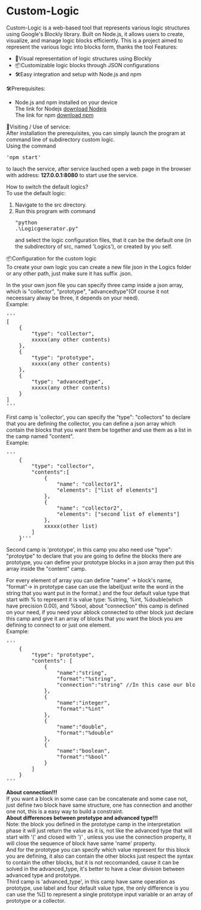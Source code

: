 # Custom-Logic
Custom-Logic is a web-based tool that represents various logic structures using Google's Blockly library. Built on Node.js, it allows users to create, visualize, and manage logic blocks efficiently.
This is a project aimed to represent the various logic into blocks form, thanks the tool Features:  
- 📘Visual representation of logic structures using Blockly  
- 📦Customizable logic blocks through JSON configurations  
- 🛠️Easy integration and setup with Node.js and npm  

🛠️Prerequisites:  
- Node.js and npm installed on your device  
The link for Nodejs [download Nodejs](https://nodejs.org/en/download)  
The link for npm [download npm](https://docs.npmjs.com/downloading-and-installing-node-js-and-npm)  

📘Visiting / Use of service:   
After installation the prerequisites, you can simply launch the program at command line of subdirectory custom logic.   
Using the command <pre>'npm start'</pre> to lauch the service, after service lauched open a web page in the browser with address: **127.0.0.1:8080** to start use the service.   

How to switch the default logics?  
To use the default logic:​
1. Navigate to the src directory.​  
2. Run this program with command <pre>"python .\Logicgenerator.py"</pre> and select the logic configuration files, that it can be the default one (in the subdirectory of src, named 'Logics'), or created by you self. 

📦Configuration for the custom logic  
To create your own logic you can create a new file json in the Logics folder or any other path, just make sure it has suffix .json.  

In the your own json file you can specify three camp inside a json array, which is "collector", "prototype", "advancedtype"(Of course it not neceessary alway be three, it depends on your need).  
Example:  
<pre>'''
[
    {
        "type": "collector",
        xxxxx(any other contents)
    },
    {
        "type": "prototype",
        xxxxx(any other contents)
    },
    {
        "type": "advancedtype",
        xxxxx(any other contents)
    }
]
'''</pre>  
  
First camp is 'collector', you can specify the "type": "collectors" to declare that you are defining the collector, you can define a json array which contain the blocks that you want them be together and use them as a list in the camp named "content".  
Example:  
<pre>'''  
    {
        "type": "collector",
        "contents":[
            {
                "name": "collector1",
                "elements": ["list of elements"]
            },
            {
                "name": "collector2",
                "elements": ["second list of elements"]                
            },
            xxxxx(other list)
        ]
    }'''
</pre>
  
Second camp is 'prototype', in this camp you also need use "type": "protoytpe" to declare that you are going to define the blocks there are prototype, you can define your prototype blocks in a json array then put this array inside the "content" camp.   

For every element of array you can define "name" -> block's name, "format"-> in prototype case can use the label(just write the word in the string that you want put in the format.) and the four default value type that start with % to represent it is value type: %string, %int, %double(which have precision 0.00), and %bool, about "connection" this camp is defined on your need, if you need your ablock connected to other block just declare this camp and give it an array of blocks that you want the block you are defining to connect to or just one element.  
Example:
<pre>'''  
    {
        "type": "prototype",
        "contents": [
            {
                "name":"string",
                "format":"%string",
                "connection":"string" //In this case our block 'string' can concatenate with other block string
            },
            {
                "name":"integer",
                "format":"%int"
            },
            {
                "name":"double",
                "format":"%double"
            },
            {
                "name":"boolean",
                "format":"%bool"
            }
        ]
    }
'''</pre>    
**About connection!!!**   
If you want a block in some case can be concatenate and some case not, just define two block have same structure, one has connection and another one not, this is a easy way to build a constraint.  
**About differences between prototype and advanced type!!!**  
Note: the block you defined in the prototype camp in the interpretation phase it will just return the value as it is, not like the advanced type that will start with '(' and closed with ')' , unless you use the connection property, it will close the sequence of block have same 'name' property.  
And for the prototype you can specify which value represent for this block you are defining, it also can contain the other blocks just respect the syntax to contain the other blocks, but it is not reccomanded, cause it can be solved in the advanced_type, it's better to have a clear division between advanced type and prototype.  
Third camp is 'advanced_type', in this camp have same operation as prototype, use label and four default value type, the only difference is you can use the %[] to represent a single prototype input variable or an array of prototype or a collector.  



